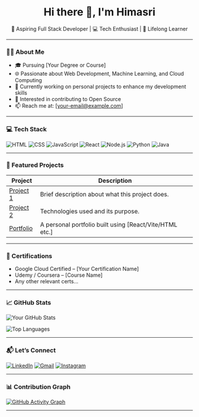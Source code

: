 <h1 align="center">Hi there 👋, I'm Himasri</h1>

<p align="center">
  🌱 Aspiring Full Stack Developer | 💻 Tech Enthusiast | 🎯 Lifelong Learner
</p>

---

### 👩‍💻 About Me

- 🎓 Pursuing [Your Degree or Course]
- 🌐 Passionate about Web Development, Machine Learning, and Cloud Computing
- 🔭 Currently working on personal projects to enhance my development skills
- 🌟 Interested in contributing to Open Source
- 📫 Reach me at: [your-email@example.com]

---

### 💻 Tech Stack

![HTML](https://img.shields.io/badge/-HTML-E34F26?style=flat&logo=html5)
![CSS](https://img.shields.io/badge/-CSS-1572B6?style=flat&logo=css3)
![JavaScript](https://img.shields.io/badge/-JavaScript-black?style=flat&logo=javascript)
![React](https://img.shields.io/badge/-React-black?style=flat&logo=react)
![Node.js](https://img.shields.io/badge/-Node.js-black?style=flat&logo=node.js)
![Python](https://img.shields.io/badge/-Python-3776AB?style=flat&logo=python)
![Java](https://img.shields.io/badge/-Java-007396?style=flat&logo=java)

---

### 📌 Featured Projects

| Project | Description |
|--------|-------------|
| [Project 1](#) | Brief description about what this project does. |
| [Project 2](#) | Technologies used and its purpose. |
| [Portfolio](#) | A personal portfolio built using [React/Vite/HTML etc.] |

---

### 🏅 Certifications

- Google Cloud Certified – [Your Certification Name]
- Udemy / Coursera – [Course Name]
- Any other relevant certs...

---

### 📈 GitHub Stats

![Your GitHub Stats](https://github-readme-stats.vercel.app/api?username=himasri-24&show_icons=true&theme=dark)

![Top Languages](https://github-readme-stats.vercel.app/api/top-langs/?username=himasri-24&layout=compact&theme=dark)

---

### 📬 Let’s Connect

[![LinkedIn](https://img.shields.io/badge/-LinkedIn-blue?style=flat&logo=Linkedin&logoColor=white)](https://linkedin.com/in/YOUR-LINK)
[![Gmail](https://img.shields.io/badge/-Gmail-red?style=flat&logo=gmail&logoColor=white)](mailto:your-email@example.com)
[![Instagram](https://img.shields.io/badge/-Instagram-C13584?style=flat&logo=instagram&logoColor=white)](https://instagram.com/YOUR-INSTA)

---

### 📊 Contribution Graph

[![GitHub Activity Graph](https://github-readme-activity-graph.cyclic.app/graph?username=himasri-24&theme=github-dark)](https://github.com/ashutosh00710/github-readme-activity-graph)

---

